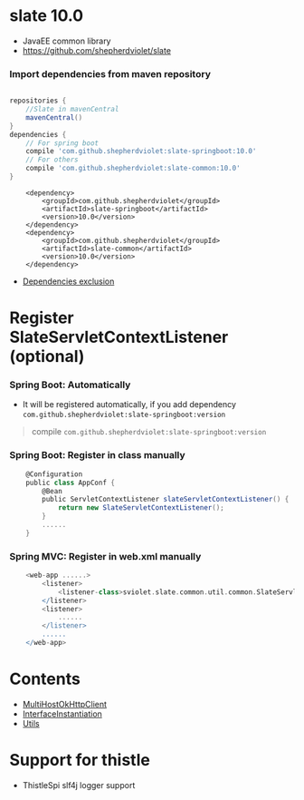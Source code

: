 # slate 10.0
* JavaEE common library
* https://github.com/shepherdviolet/slate

### Import dependencies from maven repository

```gradle

repositories {
    //Slate in mavenCentral
    mavenCentral()
}
dependencies {
    // For spring boot
    compile 'com.github.shepherdviolet:slate-springboot:10.0'
    // For others
    compile 'com.github.shepherdviolet:slate-common:10.0'
}

```

```maven
    <dependency>
        <groupId>com.github.shepherdviolet</groupId>
        <artifactId>slate-springboot</artifactId>
        <version>10.0</version>
    </dependency>
    <dependency>
        <groupId>com.github.shepherdviolet</groupId>
        <artifactId>slate-common</artifactId>
        <version>10.0</version>
    </dependency>
```

* [Dependencies exclusion](https://github.com/shepherdviolet/slate/blob/master/docs/dependencies-exclusion.md)

# Register SlateServletContextListener (optional)

### Spring Boot: Automatically

* It will be registered automatically, if you add dependency `com.github.shepherdviolet:slate-springboot:version`

> compile `com.github.shepherdviolet:slate-springboot:version`

### Spring Boot: Register in class manually

```gradle
    @Configuration
    public class AppConf {
        @Bean
        public ServletContextListener slateServletContextListener() {
            return new SlateServletContextListener();
        }
        ......
    }
```

### Spring MVC: Register in web.xml manually

```gradle
    <web-app ......>
        <listener>
            <listener-class>sviolet.slate.common.util.common.SlateServletContextListener</listener-class>
        </listener>
        <listener>
            ......
        </listener>
        ......
    </web-app>
```

# Contents

* [MultiHostOkHttpClient](https://github.com/shepherdviolet/slate/blob/master/docs/loadbalance/guide.md)
* [InterfaceInstantiation](https://github.com/shepherdviolet/slate/blob/master/docs/interface-instantiation.md)
* [Utils](https://github.com/shepherdviolet/slate/tree/develop/slate-common/src/main/java/sviolet/slate/common/util)

# Support for thistle

* ThistleSpi slf4j logger support
